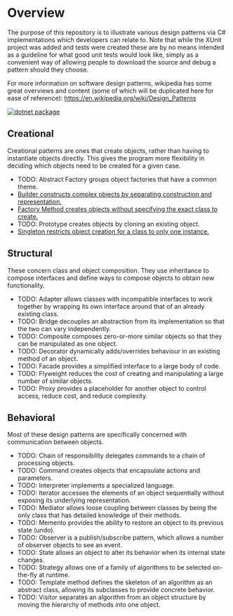 # Overview
The purpose of this repository is to illustrate various design patterns via C# implementations which developers can relate to. Note that while the XUnit project was added and tests were created these are by no means intended as a guideline for what good unit tests would look like, simply as a convenient way of allowing people to download the source and debug a pattern should they choose.

For more information on software design patterns, wikipedia has some great overviews and content (some of which will be duplicated here for ease of reference): https://en.wikipedia.org/wiki/Design_Patterns  

[![dotnet package](https://github.com/joe-meyer/design-patterns/actions/workflows/push.yml/badge.svg)](https://github.com/joe-meyer/design-patterns/actions/workflows/push.yml)

## Creational
Creational patterns are ones that create objects, rather than having to instantiate objects directly. This gives the program more flexibility in deciding which objects need to be created for a given case.

* TODO: Abstract Factory groups object factories that have a common theme.
* [Builder constructs complex objects by separating construction and representation.](DesignPatterns/Creational/Builder.cs)
* [Factory Method creates objects without specifying the exact class to create.](DesignPatterns/Creational/FactoryMethod.cs)
* TODO: Prototype creates objects by cloning an existing object.
* [Singleton restricts object creation for a class to only one instance.](DesignPatterns/Creational/Singleton.cs)

## Structural
These concern class and object composition. They use inheritance to compose interfaces and define ways to compose objects to obtain new functionality.

* TODO: Adapter allows classes with incompatible interfaces to work together by wrapping its own interface around that of an already existing class.
* TODO: Bridge decouples an abstraction from its implementation so that the two can vary independently.
* TODO: Composite composes zero-or-more similar objects so that they can be manipulated as one object.
* TODO: Decorator dynamically adds/overrides behaviour in an existing method of an object.
* TODO: Facade provides a simplified interface to a large body of code.
* TODO: Flyweight reduces the cost of creating and manipulating a large number of similar objects.
* TODO: Proxy provides a placeholder for another object to control access, reduce cost, and reduce complexity.


## Behavioral
Most of these design patterns are specifically concerned with communication between objects.

* TODO: Chain of responsibility delegates commands to a chain of processing objects.
* TODO: Command creates objects that encapsulate actions and parameters.
* TODO: Interpreter implements a specialized language.
* TODO: Iterator accesses the elements of an object sequentially without exposing its underlying representation.
* TODO: Mediator allows loose coupling between classes by being the only class that has detailed knowledge of their methods.
* TODO: Memento provides the ability to restore an object to its previous state (undo).
* TODO: Observer is a publish/subscribe pattern, which allows a number of observer objects to see an event.
* TODO: State allows an object to alter its behavior when its internal state changes.
* TODO: Strategy allows one of a family of algorithms to be selected on-the-fly at runtime.
* TODO: Template method defines the skeleton of an algorithm as an abstract class, allowing its subclasses to provide concrete behavior.
* TODO: Visitor separates an algorithm from an object structure by moving the hierarchy of methods into one object.